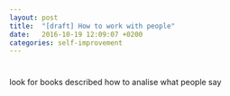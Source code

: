 ```yaml
---
layout: post
title:  "[draft] How to work with people"
date:   2016-10-19 12:09:07 +0200
categories: self-improvement
---
```


# 
look for books described how to analise what people say

